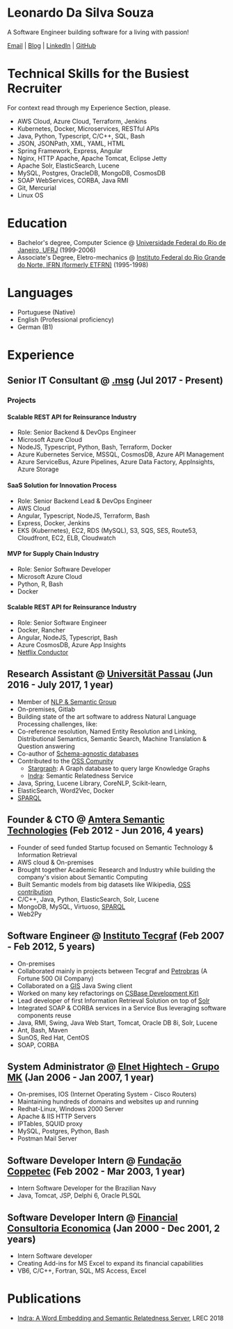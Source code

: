 # Leonardo Da Silva Souza

A Software Engineer building software for a living with passion!

[Email](mailto:lsouza@amterano.net) | [Blog](https://amterano.net) | [LinkedIn](https://linkedin.com/in/leonardossz) | [GitHub](https://github.com/leonardossz)

# Technical Skills for the Busiest Recruiter

For context read through my Experience Section, please.

+ AWS Cloud, Azure Cloud, Terraform, Jenkins
+ Kubernetes, Docker, Microservices, RESTful APIs
+ Java, Python, Typescript, C/C++, SQL, Bash
+ JSON, JSONPath, XML, YAML, HTML
+ Spring Framework, Express, Angular
+ Nginx, HTTP Apache, Apache Tomcat, Eclipse Jetty
+ Apache Solr, ElasticSearch, Lucene
+ MySQL, Postgres, OracleDB, MongoDB, CosmosDB
+ SOAP WebServices, CORBA, Java RMI
+ Git, Mercurial
+ Linux OS

# Education

+ Bachelor's degree, Computer Science @ [Universidade Federal do Rio de Janeiro, UFRJ](https://ufrj.br/) (1999-2006)
+ Associate's Degree, Eletro-mechanics @ [Instituto Federal do Rio Grande do Norte, IFRN (formerly ETFRN)](https://portal.ifrn.edu.br/) (1995-1998)

# Languages

+ Portuguese (Native)
+ English (Professional proficiency)
+ German (B1)

# Experience

## Senior IT Consultant @ [.msg](https://msg.group) (Jul 2017 - Present)

### Projects

#### Scalable REST API for Reinsurance Industry

+ Role: Senior Backend & DevOps Engineer 
+ Microsoft Azure Cloud
+ NodeJS, Typescript, Python, Bash, Terraform, Docker
+ Azure Kubernetes Service, MSSQL, CosmosDB, Azure API Management
+ Azure ServiceBus, Azure Pipelines, Azure Data Factory, AppInsights, Azure Storage

#### SaaS Solution for Innovation Process

+ Role: Senior Backend Lead & DevOps Engineer
+ AWS Cloud
+ Angular, Typescript, NodeJS, Terraform, Bash
+ Express, Docker, Jenkins
+ EKS (Kubernetes), EC2, RDS (MySQL), S3, SQS, SES, Route53, Cloudfront, EC2, ELB, Cloudwatch

#### MVP for Supply Chain Industry

+ Role: Senior Software Developer
+ Microsoft Azure Cloud
+ Python, R, Bash
+ Docker

#### Scalable REST API for Reinsurance Industry

+ Role: Senior Software Engineer 
+ Docker, Rancher
+ Angular, NodeJS, Typescript, Bash
+ Azure CosmosDB, Azure App Insights
+ [Netflix Conductor](https://netflix.github.io/conductor/)

## Research Assistant @ [Universität Passau](https://www.uni-passau.de/en/) (Jun 2016 - July 2017, 1 year)

+ Member of [NLP & Semantic Group](http://nlp-sc.de)
+ On-premises, Gitlab
+ Building state of the art software to address Natural Language Processing challenges, like:
+ Co-reference resolution, Named Entity Resolution and Linking, Distributional Semantics, Semantic Search, Machine Translation & Question answering
+ Co-author of [Schema-agnostic databases](https://en.wikipedia.org/wiki/Schema-agnostic_databases)
+ Contributed to the [OSS Comunity](https://lambda3.org)
  + [Stargraph](https://github.com/Lambda-3/Stargraph): A Graph database to query large Knowledge Graphs 
  + [Indra](http://lambda3.org/Indra/): Semantic Relatedness Service
+ Java, Spring, Lucene Library, CoreNLP, Scikit-learn, 
+ ElasticSearch, Word2Vec, Docker 
+ [SPARQL](https://en.wikipedia.org/wiki/SPARQL)

## Founder & CTO @ [Amtera Semantic Technologies](https://www.crunchbase.com/organization/amtera-semantic-technologies) (Feb 2012 - Jun 2016, 4 years)

+ Founder of seed funded Startup focused on Semantic Technology & Information Retrieval
+ AWS cloud & On-premises
+ Brought together Academic Research and Industry while building the company's vision about Semantic Computing
+ Built Semantic models from big datasets like Wikipedia, [OSS contribution](https://github.com/attardi/wikiextractor)
+ C/C++, Java, Python, ElasticSearch, Solr, Lucene
+ MongoDB, MySQL, Virtuoso, [SPARQL](https://en.wikipedia.org/wiki/SPARQL)
+ Web2Py

## Software Engineer @ [Instituto Tecgraf](https://www.tecgraf.puc-rio.br/) (Feb 2007 - Feb 2012, 5 years)

+ On-premises
+ Collaborated mainly in projects between Tecgraf and [Petrobras](https://fortune.com/company/petrobras/global500/) (A Fortune 500 Oil Company)
+ Collaborated on a [GIS](https://en.wikipedia.org/wiki/Geographic_information_system) Java Swing client
+ Worked on many key refactorings on [CSBase Development Kit)](https://ieeexplore.ieee.org/document/4092204)
+ Lead developer of first Information Retrieval Solution on top of [Solr](https://solr.apache.org/)
+ Integrated SOAP & CORBA services in a Service Bus leveraging software components reuse
+ Java, RMI, Swing, Java Web Start, Tomcat, Oracle DB 8i, Solr, Lucene
+ Ant, Bash, Maven
+ SunOS, Red Hat, CentOS
+ SOAP, CORBA

## System Administrator @ [Elnet Hightech - Grupo MK]() (Jan 2006 - Jan 2007, 1 year)

+ On-premises, IOS (Internet Operating System - Cisco Routers)
+ Maintaining hundreds of domains and websites up and running
+ Redhat-Linux, Windows 2000 Server
+ Apache & IIS HTTP Servers
+ IPTables, SQUID proxy
+ MySQL, Postgres, Python, Bash
+ Postman Mail Server

## Software Developer Intern @ [Fundação Coppetec](http://www.coppetec.coppe.ufrj.br) (Feb 2002 - Mar 2003, 1 year)

+ Intern Software Developer for the Brazilian Navy
+ Java, Tomcat, JSP, Delphi 6, Oracle PLSQL

## Software Developer Intern @ [Financial Consultoria Economica](http://www.fce.com.br/) (Jan 2000 - Dec 2001, 2 years)

+ Intern Software developer
+ Creating Add-ins for MS Excel to expand its financial capabilities
+ VB6, C/C++, Fortran, SQL, MS Access, Excel 

# Publications

+ [Indra: A Word Embedding and Semantic Relatedness Server](https://www.aclweb.org/anthology/L18-1211.pdf), LREC 2018

